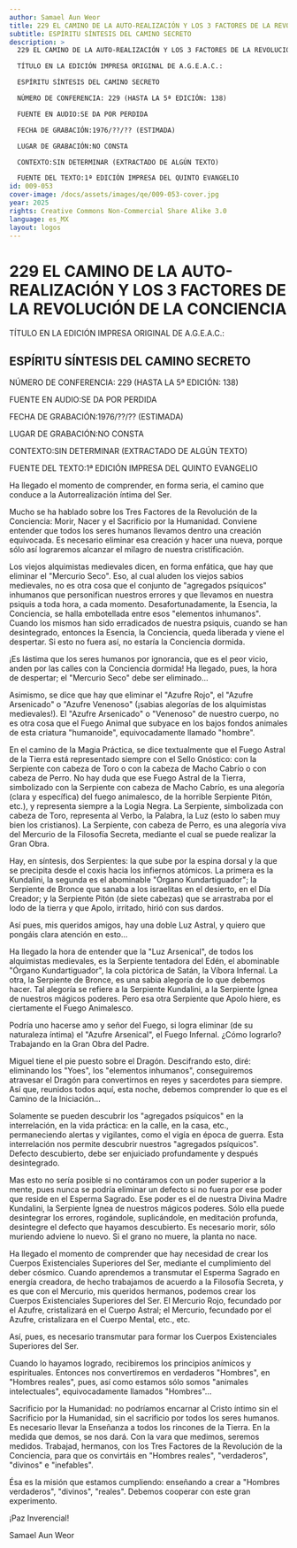 ```yaml
---
author: Samael Aun Weor
title: 229 EL CAMINO DE LA AUTO-REALIZACIÓN Y LOS 3 FACTORES DE LA REVOLUCIÓN DE LA CONCIENCIA
subtitle: ESPÍRITU SÍNTESIS DEL CAMINO SECRETO
description: >
  229 EL CAMINO DE LA AUTO-REALIZACIÓN Y LOS 3 FACTORES DE LA REVOLUCIÓN DE LA CONCIENCIA

  TÍTULO EN LA EDICIÓN IMPRESA ORIGINAL DE A.G.E.A.C.:

  ESPÍRITU SÍNTESIS DEL CAMINO SECRETO

  NÚMERO DE CONFERENCIA: 229 (HASTA LA 5ª EDICIÓN: 138)

  FUENTE EN AUDIO:SE DA POR PERDIDA

  FECHA DE GRABACIÓN:1976/??/?? (ESTIMADA)

  LUGAR DE GRABACIÓN:NO CONSTA

  CONTEXTO:SIN DETERMINAR (EXTRACTADO DE ALGÚN TEXTO)

  FUENTE DEL TEXTO:1ª EDICIÓN IMPRESA DEL QUINTO EVANGELIO
id: 009-053
cover-image: /docs/assets/images/qe/009-053-cover.jpg
year: 2025
rights: Creative Commons Non-Commercial Share Alike 3.0
language: es_MX
layout: logos
---
```

# 229 EL CAMINO DE LA AUTO-REALIZACIÓN Y LOS 3 FACTORES DE LA REVOLUCIÓN DE LA CONCIENCIA

TÍTULO EN LA EDICIÓN IMPRESA ORIGINAL DE A.G.E.A.C.:

## ESPÍRITU SÍNTESIS DEL CAMINO SECRETO

NÚMERO DE CONFERENCIA: 229 (HASTA LA 5ª EDICIÓN: 138)

FUENTE EN AUDIO:SE DA POR PERDIDA

FECHA DE GRABACIÓN:1976/??/?? (ESTIMADA)

LUGAR DE GRABACIÓN:NO CONSTA

CONTEXTO:SIN DETERMINAR (EXTRACTADO DE ALGÚN TEXTO)

FUENTE DEL TEXTO:1ª EDICIÓN IMPRESA DEL QUINTO EVANGELIO

Ha llegado el momento de comprender, en forma seria, el camino que conduce a la Autorrealización íntima del Ser.

Mucho se ha hablado sobre los Tres Factores de la Revolución de la Conciencia: Morir, Nacer y el Sacrificio por la Humanidad. Conviene entender que todos los seres humanos llevamos dentro una creación equivocada. Es necesario eliminar esa creación y hacer una nueva, porque sólo así lograremos alcanzar el milagro de nuestra cristificación.

Los viejos alquimistas medievales dicen, en forma enfática, que hay que eliminar el "Mercurio Seco". Eso, al cual aluden los viejos sabios medievales, no es otra cosa que el conjunto de "agregados psíquicos" inhumanos que personifican nuestros errores y que llevamos en nuestra psiquis a toda hora, a cada momento. Desafortunadamente, la Esencia, la Conciencia, se halla embotellada entre esos "elementos inhumanos". Cuando los mismos han sido erradicados de nuestra psiquis, cuando se han desintegrado, entonces la Esencia, la Conciencia, queda liberada y viene el despertar. Si esto no fuera así, no estaría la Conciencia dormida.

¡Es lástima que los seres humanos por ignorancia, que es el peor vicio, anden por las calles con la Conciencia dormida! Ha llegado, pues, la hora de despertar; el "Mercurio Seco" debe ser eliminado...

Asimismo, se dice que hay que eliminar el "Azufre Rojo", el "Azufre Arsenicado" o "Azufre Venenoso" (¡sabias alegorías de los alquimistas medievales!). El "Azufre Arsenicado" o "Venenoso" de nuestro cuerpo, no es otra cosa que el Fuego Animal que subyace en los bajos fondos animales de esta criatura "humanoide", equivocadamente llamado "hombre".

En el camino de la Magia Práctica, se dice textualmente que el Fuego Astral de la Tierra está representado siempre con el Sello Gnóstico: con la Serpiente con cabeza de Toro o con la cabeza de Macho Cabrío o con cabeza de Perro. No hay duda que ese Fuego Astral de la Tierra, simbolizado con la Serpiente con cabeza de Macho Cabrío, es una alegoría (clara y específica) del fuego animalesco, de la horrible Serpiente Pitón, etc.), y representa siempre a la Logia Negra. La Serpiente, simbolizada con cabeza de Toro, representa al Verbo, la Palabra, la Luz (esto lo saben muy bien los cristianos). La Serpiente, con cabeza de Perro, es una alegoría viva del Mercurio de la Filosofía Secreta, mediante el cual se puede realizar la Gran Obra.

Hay, en síntesis, dos Serpientes: la que sube por la espina dorsal y la que se precipita desde el coxis hacia los infiernos atómicos. La primera es la Kundalini, la segunda es el abominable "Órgano Kundartiguador"; la Serpiente de Bronce que sanaba a los israelitas en el desierto, en el Día Creador; y la Serpiente Pitón (de siete cabezas) que se arrastraba por el lodo de la tierra y que Apolo, irritado, hirió con sus dardos.

Así pues, mis queridos amigos, hay una doble Luz Astral, y quiero que pongáis clara atención en esto...

Ha llegado la hora de entender que la "Luz Arsenical", de todos los alquimistas medievales, es la Serpiente tentadora del Edén, el abominable "Órgano Kundartiguador", la cola pictórica de Satán, la Víbora Infernal. La otra, la Serpiente de Bronce, es una sabia alegoría de lo que debemos hacer. Tal alegoría se refiere a la Serpiente Kundalini, a la Serpiente Ígnea de nuestros mágicos poderes. Pero esa otra Serpiente que Apolo hiere, es ciertamente el Fuego Animalesco.

Podría uno hacerse amo y señor del Fuego, si logra eliminar (de su naturaleza íntima) el "Azufre Arsenical", el Fuego Infernal. ¿Cómo lograrlo? Trabajando en la Gran Obra del Padre.

Miguel tiene el pie puesto sobre el Dragón. Descifrando esto, diré: eliminando los "Yoes", los "elementos inhumanos", conseguiremos atravesar el Dragón para convertirnos en reyes y sacerdotes para siempre. Así que, reunidos todos aquí, esta noche, debemos comprender lo que es el Camino de la Iniciación...

Solamente se pueden descubrir los "agregados psíquicos" en la interrelación, en la vida práctica: en la calle, en la casa, etc., permaneciendo alertas y vigilantes, como el vigía en época de guerra. Esta interrelación nos permite descubrir nuestros "agregados psíquicos". Defecto descubierto, debe ser enjuiciado profundamente y después desintegrado.

Mas esto no sería posible si no contáramos con un poder superior a la mente, pues nunca se podría eliminar un defecto si no fuera por ese poder que reside en el Esperma Sagrado. Ese poder es el de nuestra Divina Madre Kundalini, la Serpiente Ígnea de nuestros mágicos poderes. Sólo ella puede desintegrar los errores, rogándole, suplicándole, en meditación profunda, desintegre el defecto que hayamos descubierto. Es necesario morir, sólo muriendo adviene lo nuevo. Si el grano no muere, la planta no nace.

Ha llegado el momento de comprender que hay necesidad de crear los Cuerpos Existenciales Superiores del Ser, mediante el cumplimiento del deber cósmico. Cuando aprendemos a transmutar el Esperma Sagrado en energía creadora, de hecho trabajamos de acuerdo a la Filosofía Secreta, y es que con el Mercurio, mis queridos hermanos, podemos crear los Cuerpos Existenciales Superiores del Ser. El Mercurio Rojo, fecundado por el Azufre, cristalizará en el Cuerpo Astral; el Mercurio, fecundado por el Azufre, cristalizara en el Cuerpo Mental, etc., etc.

Así, pues, es necesario transmutar para formar los Cuerpos Existenciales Superiores del Ser.

Cuando lo hayamos logrado, recibiremos los principios anímicos y espirituales. Entonces nos convertiremos en verdaderos "Hombres", en "Hombres reales", pues, así como estamos sólo somos "animales intelectuales", equivocadamente llamados "Hombres"...

Sacrificio por la Humanidad: no podríamos encarnar al Cristo íntimo sin el Sacrificio por la Humanidad, sin el sacrificio por todos los seres humanos. Es necesario llevar la Enseñanza a todos los rincones de la Tierra. En la medida que demos, se nos dará. Con la vara que medimos, seremos medidos. Trabajad, hermanos, con los Tres Factores de la Revolución de la Conciencia, para que os convirtáis en "Hombres reales", "verdaderos", "divinos" e "inefables".

Ésa es la misión que estamos cumpliendo: enseñando a crear a "Hombres verdaderos", "divinos", "reales". Debemos cooperar con este gran experimento.

¡Paz Inverencial!

Samael Aun Weor

